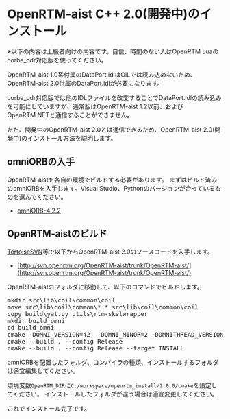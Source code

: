 # OpenRTM-aist C++ 2.0(開発中)のインストール

※以下の内容は上級者向けの内容です。自信、時間のない人はOpenRTM Luaのcorba_cdr対応版を使ってください。

OpenRTM-aist 1.0系付属のDataPort.idlはOiLでは読み込めないため、OpenRTM-aist 2.0付属のDataPort.idlが必要になります。

corba_cdr対応版では他のIDLファイルを改変することでDataPort.idlの読み込みを可能にしていますが、通常版はOpenRTM-aist 1.2以前、およびOpenRTM.NETと通信することができません。

ただ、開発中のOpenRTM-aist 2.0とは通信できるため、OpenRTM-aist 2.0(開発中)のインストール方法を説明します。

## omniORBの入手
OpenRTM-aistを各自の環境でビルドする必要があります。
まずはビルド済みのomniORBを入手します。Visual Studio、Pythonのバージョンが合っているものを選んでください。

* [omniORB-4.2.2](http://tmp.openrtm.org/pub/omniORB/win32/omniORB-4.2.2/)

## OpenRTM-aistのビルド

[TortoiseSVN](https://ja.osdn.net/projects/tortoisesvn/)等で以下からOpenRTM-aist 2.0のソースコードを入手します。

* [http://svn.openrtm.org/OpenRTM-aist/trunk/OpenRTM-aist/](http://svn.openrtm.org/OpenRTM-aist/trunk/OpenRTM-aist/)

OpenRTM-aistのフォルダに移動して、以下のコマンドでビルドします。

<pre>
mkdir src\lib\coil\common\coil
move src\lib\coil\common\*.* src\lib\coil\common\coil 
copy build\yat.py utils\rtm-skelwrapper 
mkdir build_omni
cd build_omni
cmake -DOMNI_VERSION=42  -DOMNI_MINOR=2 -DOMNITHREAD_VERSION=40 -DORB_ROOT=C:/workspace/omniORB-4.2.2-win64-vc141 -DCORBA=omniORB -G "Visual Studio 15 2017 Win64" -DCMAKE_INSTALL_PREFIX="C:/workspace/openrtm_install" ..
cmake --build . --config Release
cmake --build . --config Release --target INSTALL
</pre>

omniORBを配置したフォルダ、コンパイラの種類、インストールするフォルダは適宜編集してください。

環境変数`OpenRTM_DIR`に`C:/workspace/openrtm_install/2.0.0/cmake`を設定してください。
インストールしたフォルダが違う場合は適宜変更してください。


これでインストール完了です。

